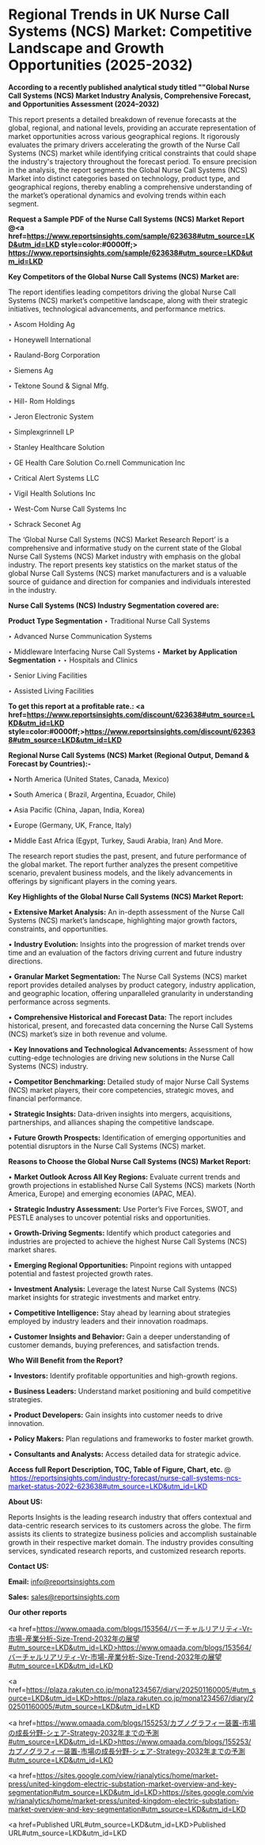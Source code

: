 # Regional Trends in UK Nurse Call Systems (NCS) Market: Competitive Landscape and Growth Opportunities (2025-2032)

<strong>According to a recently published analytical study titled ""Global Nurse Call Systems (NCS) Market Industry Analysis, Comprehensive Forecast, and Opportunities Assessment (2024–2032)</strong>

This report presents a detailed breakdown of revenue forecasts at the global, regional, and national levels, providing an accurate representation of market opportunities across various geographical regions. It rigorously evaluates the primary drivers accelerating the growth of the Nurse Call Systems (NCS) market while identifying critical constraints that could shape the industry's trajectory throughout the forecast period. To ensure precision in the analysis, the report segments the Global Nurse Call Systems (NCS) Market into distinct categories based on technology, product type, and geographical regions, thereby enabling a comprehensive understanding of the market’s operational dynamics and evolving trends within each segment.

<strong>Request a Sample PDF of the Nurse Call Systems (NCS) Market Report </strong><strong>@<a href=https://www.reportsinsights.com/sample/623638#utm_source=LKD&utm_id=LKD style=color:#0000ff;> https://www.reportsinsights.com/sample/623638#utm_source=LKD&utm_id=LKD</a></strong></font>

<strong>Key Competitors of the Global Nurse Call Systems (NCS) Market are:</strong>

The report identifies leading competitors driving the global Nurse Call Systems (NCS) market’s competitive landscape, along with their strategic initiatives, technological advancements, and performance metrics.

‣ Ascom Holding Ag

‣ Honeywell International

‣ Rauland-Borg Corporation

‣ Siemens Ag

‣ Tektone Sound & Signal Mfg.

‣ Hill- Rom Holdings

‣ Jeron Electronic System

‣ Simplexgrinnell LP

‣ Stanley Healthcare Solution

‣ GE Health Care Solution
 Co.rnell Communication Inc

‣ Critical Alert Systems LLC

‣ Vigil Health Solutions Inc

‣ West-Com Nurse Call Systems Inc

‣ Schrack Seconet Ag

The ‘Global Nurse Call Systems (NCS) Market Research Report’ is a comprehensive and informative study on the current state of the Global Nurse Call Systems (NCS) Market industry with emphasis on the global industry. The report presents key statistics on the market status of the global Nurse Call Systems (NCS) market manufacturers and is a valuable source of guidance and direction for companies and individuals interested in the industry.

<strong>Nurse Call Systems (NCS) Industry Segmentation covered are:</strong>

<strong>Product Type Segmentation</strong>
‣
Traditional Nurse Call Systems

‣ Advanced Nurse Communication Systems

‣ Middleware Interfacing Nurse Call Systems
‣ 
<strong>Market by Application Segmentation</strong>
‣
‣  Hospitals and Clinics

‣ Senior Living Facilities

‣ Assisted Living Facilities

<strong>To get this report at a profitable rate.: <a href=https://www.reportsinsights.com/discount/623638#utm_source=LKD&utm_id=LKD style=color:#0000ff;>https://www.reportsinsights.com/discount/623638#utm_source=LKD&utm_id=LKD</a></strong></font>

<strong>Regional Nurse Call Systems (NCS) Market (Regional Output, Demand &amp; Forecast by Countries):-</strong>

• North America (United States, Canada, Mexico)

• South America ( Brazil, Argentina, Ecuador, Chile)

• Asia Pacific (China, Japan, India, Korea)

• Europe (Germany, UK, France, Italy)

• Middle East Africa (Egypt, Turkey, Saudi Arabia, Iran) And More.

The research report studies the past, present, and future performance of the global market. The report further analyzes the present competitive scenario, prevalent business models, and the likely advancements in offerings by significant players in the coming years.

<strong>Key Highlights of the Global Nurse Call Systems (NCS) Market Report:</strong>

• <strong>Extensive Market Analysis:</strong> An in-depth assessment of the Nurse Call Systems (NCS) market’s landscape, highlighting major growth factors, constraints, and opportunities.

• <strong>Industry Evolution:</strong> Insights into the progression of market trends over time and an evaluation of the factors driving current and future industry directions.

• <strong>Granular Market Segmentation:</strong> The Nurse Call Systems (NCS) market report provides detailed analyses by product category, industry application, and geographic location, offering unparalleled granularity in understanding performance across segments.

• <strong>Comprehensive Historical and Forecast Data:</strong> The report includes historical, present, and forecasted data concerning the Nurse Call Systems (NCS) market’s size in both revenue and volume.

• <strong>Key Innovations and Technological Advancements:</strong> Assessment of how cutting-edge technologies are driving new solutions in the Nurse Call Systems (NCS) industry.

• <strong>Competitor Benchmarking:</strong> Detailed study of major Nurse Call Systems (NCS) market players, their core competencies, strategic moves, and financial performance.

• <strong>Strategic Insights:</strong> Data-driven insights into mergers, acquisitions, partnerships, and alliances shaping the competitive landscape.

• <strong>Future Growth Prospects:</strong> Identification of emerging opportunities and potential disruptors in the Nurse Call Systems (NCS) market.

<strong>Reasons to Choose the Global Nurse Call Systems (NCS) Market Report:</strong>

• <strong>Market Outlook Across All Key Regions:</strong> Evaluate current trends and growth projections in established Nurse Call Systems (NCS) markets (North America, Europe) and emerging economies (APAC, MEA).

• <strong>Strategic Industry Assessment:</strong> Use Porter’s Five Forces, SWOT, and PESTLE analyses to uncover potential risks and opportunities.

• <strong>Growth-Driving Segments:</strong> Identify which product categories and industries are projected to achieve the highest Nurse Call Systems (NCS) market shares.

• <strong>Emerging Regional Opportunities:</strong> Pinpoint regions with untapped potential and fastest projected growth rates.

• <strong>Investment Analysis:</strong> Leverage the latest Nurse Call Systems (NCS) market insights for strategic investments and market entry.

• <strong>Competitive Intelligence:</strong> Stay ahead by learning about strategies employed by industry leaders and their innovation roadmaps.

• <strong>Customer Insights and Behavior:</strong> Gain a deeper understanding of customer demands, buying preferences, and satisfaction trends.

<strong>Who Will Benefit from the Report?</strong>

• <strong>Investors:</strong> Identify profitable opportunities and high-growth regions.

• <strong>Business Leaders:</strong> Understand market positioning and build competitive strategies.

• <strong>Product Developers:</strong> Gain insights into customer needs to drive innovation.

• <strong>Policy Makers:</strong> Plan regulations and frameworks to foster market growth.

• <strong>Consultants and Analysts:</strong> Access detailed data for strategic advice.
</ul>
<strong>Access full Report Description, TOC, Table of Figure, Chart, etc. </strong>@  <a href=https://reportsinsights.com/industry-forecast/nurse-call-systems-ncs-market-status-2022-623638#utm_source=LKD&utm_id=LKD style=color:#0000ff;>https://reportsinsights.com/industry-forecast/nurse-call-systems-ncs-market-status-2022-623638#utm_source=LKD&utm_id=LKD</a></font>

<strong><strong>About US</strong>:</strong>

Reports Insights is the leading research industry that offers contextual and data-centric research services to its customers across the globe. The firm assists its clients to strategize business policies and accomplish sustainable growth in their respective market domain. The industry provides consulting services, syndicated research reports, and customized research reports.

<strong>Contact US:</strong>

<p class=""""><b>Email:</b> <a href=mailto:info@reportsinsights.com>info@reportsinsights.com</a></p>
<p class=""""><b>Sales:</b> <a href=mailto:sales@reportsinsights.com>sales@reportsinsights.com</a></p>

<strong>Our other reports</strong>

<a href=https://www.omaada.com/blogs/153564/バーチャルリアリティ-Vr-市場-産業分析-Size-Trend-2032年の展望#utm_source=LKD&utm_id=LKD>https://www.omaada.com/blogs/153564/バーチャルリアリティ-Vr-市場-産業分析-Size-Trend-2032年の展望#utm_source=LKD&utm_id=LKD</a>

<a href=https://plaza.rakuten.co.jp/mona1234567/diary/202501160005/#utm_source=LKD&utm_id=LKD>https://plaza.rakuten.co.jp/mona1234567/diary/202501160005/#utm_source=LKD&utm_id=LKD</a>

<a href=https://www.omaada.com/blogs/155253/カプノグラフィー装置-市場の成長分野-シェア-Strategy-2032年までの予測#utm_source=LKD&utm_id=LKD>https://www.omaada.com/blogs/155253/カプノグラフィー装置-市場の成長分野-シェア-Strategy-2032年までの予測#utm_source=LKD&utm_id=LKD</a>

<a href=https://sites.google.com/view/rianalytics/home/market-press/united-kingdom-electric-substation-market-overview-and-key-segmentation#utm_source=LKD&utm_id=LKD>https://sites.google.com/view/rianalytics/home/market-press/united-kingdom-electric-substation-market-overview-and-key-segmentation#utm_source=LKD&utm_id=LKD</a>

<a href=Published URL#utm_source=LKD&utm_id=LKD>Published URL#utm_source=LKD&utm_id=LKD</a>
